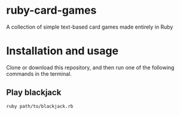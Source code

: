 # ruby-card-games
A collection of simple text-based card games made entirely in Ruby

# Installation and usage

Clone or download this repository, and then run one of the following commands in the terminal.

## Play blackjack

```
ruby path/to/blackjack.rb
```
